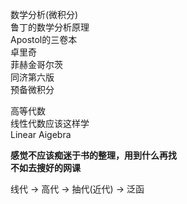 数学分析(微积分)  
鲁丁的数学分析原理  
Apostol的三卷本  
卓里奇  
菲赫金哥尔茨  
同济第六版  
预备微积分  
  
高等代数  
线性代数应该这样学  
Linear Aigebra  
  
**感觉不应该痴迷于书的整理，用到什么再找**  
**不如去搜好的网课**  
  
线代 $\to$ 高代 $\to$ 抽代(近代) $\to$ 泛函  
